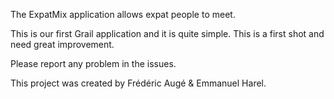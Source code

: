 The ExpatMix application allows expat people to meet.

This is our first Grail application and it is quite simple. This is a first shot and need great improvement.

Please report any problem in the issues.

This project was created by Frédéric Augé & Emmanuel Harel.
